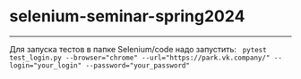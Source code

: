 # selenium-seminar-spring2024

-----

Для запуска тестов в папке Selenium/code надо запустить:
``  pytest test_login.py --browser="chrome" --url="https://park.vk.company/" --login="your_login" --password="your_password"
``
